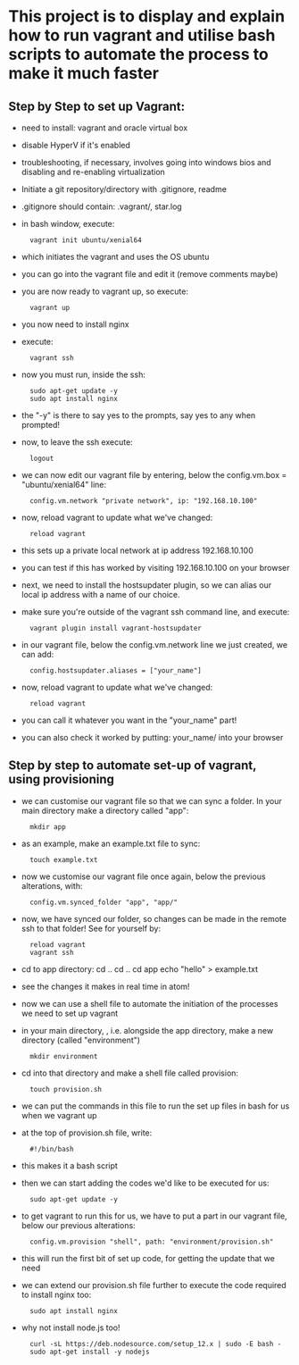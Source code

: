 # This project is to display and explain how to run vagrant and utilise bash scripts to automate the process to make it much faster

## Step by Step to set up Vagrant:

- need to install: vagrant and oracle virtual box
- disable HyperV if it's enabled
- troubleshooting, if necessary, involves going into windows bios and disabling and re-enabling virtualization
- Initiate a git repository/directory with .gitignore, readme
- .gitignore should contain: .vagrant/, star.log
- in bash window, execute:

        vagrant init ubuntu/xenial64

- which initiates the vagrant and uses the OS ubuntu
- you can go into the vagrant file and edit it (remove comments maybe)
- you are now ready to vagrant up, so execute:

        vagrant up

- you now need to install nginx
- execute:

        vagrant ssh

- now you must run, inside the ssh:

        sudo apt-get update -y
        sudo apt install nginx

- the "-y" is there to say yes to the prompts, say yes to any when prompted!
- now, to leave the ssh execute:

        logout

- we can now edit our vagrant file by entering, below the config.vm.box = "ubuntu/xenial64" line:

        config.vm.network "private network", ip: "192.168.10.100"

- now, reload vagrant to update what we've changed:

        reload vagrant

- this sets up a private local network at ip address 192.168.10.100
- you can test if this has worked by visiting 192.168.10.100 on your browser
- next, we need to install the hostsupdater plugin, so we can alias our local ip address with a name of our choice.

- make sure you're outside of the vagrant ssh command line, and execute:

        vagrant plugin install vagrant-hostsupdater        

- in our vagrant file, below the config.vm.network line we just created, we can add:

        config.hostsupdater.aliases = ["your_name"]

- now, reload vagrant to update what we've changed:

        reload vagrant

- you can call it whatever you want in the "your_name" part!

- you can also check it worked by putting: your_name/ into your browser

## Step by step to automate set-up of vagrant, using provisioning

- we can customise our vagrant file so that we can sync a folder. In your main directory make a directory called "app":

        mkdir app

- as an example, make an example.txt file to sync:

        touch example.txt

- now we customise our vagrant file once again, below the previous alterations, with:

        config.vm.synced_folder "app", "app/"

- now, we have synced our folder, so changes can be made in the remote ssh to that folder! See for yourself by:

        reload vagrant
        vagrant ssh

- cd to app directory:
        cd ..
        cd ..
        cd app
        echo "hello" > example.txt

- see the changes it makes in real time in atom!

- now we can use a shell file to automate the initiation of the processes we need to set up vagrant

- in your main directory, , i.e. alongside the app directory, make a new directory (called "environment")

        mkdir environment

- cd into that directory and make a shell file called provision:

        touch provision.sh

- we can put the commands in this file to run the set up files in bash for us when we vagrant up

- at the top of provision.sh file, write:

        #!/bin/bash

- this makes it a bash script

- then we can start adding the codes we'd like to be executed for us:

        sudo apt-get update -y

- to get vagrant to run this for us, we have to put a part in our vagrant file, below our previous alterations:

        config.vm.provision "shell", path: "environment/provision.sh"

- this will run the first bit of set up code, for getting the update that we need

- we can extend our provision.sh file further to execute the code required to install nginx too:

        sudo apt install nginx

- why not install node.js too!

        curl -sL https://deb.nodesource.com/setup_12.x | sudo -E bash -
        sudo apt-get install -y nodejs
